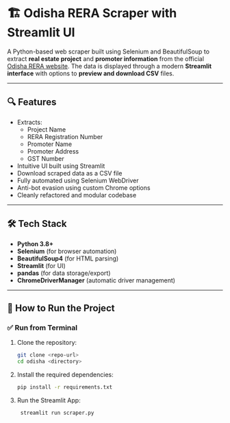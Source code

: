# 🏗 Odisha RERA Scraper with Streamlit UI

A Python-based web scraper built using Selenium and BeautifulSoup to extract **real estate project** and **promoter information** from the official [Odisha RERA website](https://rera.odisha.gov.in). The data is displayed through a modern **Streamlit interface** with options to **preview and download CSV** files.

---

## 🔍 Features

- Extracts:
  - Project Name
  - RERA Registration Number
  - Promoter Name
  - Promoter Address
  - GST Number
- Intuitive UI built using Streamlit
- Download scraped data as a CSV file
- Fully automated using Selenium WebDriver
- Anti-bot evasion using custom Chrome options
- Cleanly refactored and modular codebase

---

## 🛠 Tech Stack

- **Python 3.8+**
- **Selenium** (for browser automation)
- **BeautifulSoup4** (for HTML parsing)
- **Streamlit** (for UI)
- **pandas** (for data storage/export)
- **ChromeDriverManager** (automatic driver management)

---
## 🚀 How to Run the Project

### ✅ Run from Terminal

1. Clone the repository:

   ```bash
   git clone <repo-url>
   cd odisha <directory>

2. Install the required dependencies:
    ```bash
    pip install -r requirements.txt
    ```

3. Run the Streamlit App:
   ```bash
    streamlit run scraper.py
    ```


